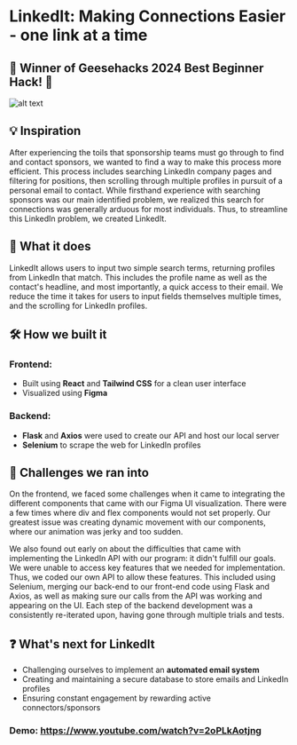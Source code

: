 # LinkedIt:  Making Connections Easier - one link at a time 

## 🎉 Winner of Geesehacks 2024 Best Beginner Hack! 🎉

![alt text](https://github.com/kevinli5371/LinkedIt/blob/main/src/assets/homepage.png)

## 💡 Inspiration
After experiencing the toils that sponsorship teams must go through to find and contact sponsors, we wanted to find a way to make this process more efficient. This process includes searching LinkedIn company pages and filtering for positions, then scrolling through multiple profiles in pursuit of a personal email to contact. While firsthand experience with searching sponsors was our main identified problem, we realized this search for connections was generally arduous for most individuals. Thus, to streamline this LinkedIn problem, we created LinkedIt.

## 🚀 What it does
LinkedIt allows users to input two simple search terms, returning profiles from LinkedIn that match. This includes the profile name as well as the contact's headline, and most importantly, a quick access to their email. We reduce the time it takes for users to input fields themselves multiple times, and the scrolling for LinkedIn profiles.

## 🛠 How we built it

### Frontend:
- Built using **React** and **Tailwind CSS** for a clean user interface
- Visualized using **Figma**

### Backend:
- **Flask** and **Axios** were used to create our API and host our local server
- **Selenium** to scrape the web for LinkedIn profiles

## 💢 Challenges we ran into
On the frontend, we faced some challenges when it came to integrating the different components that came with our Figma UI visualization. There were a few times where div and flex components would not set properly. Our greatest issue was creating dynamic movement with our components, where our animation was jerky and too sudden.

We also found out early on about the difficulties that came with implementing the LinkedIn API with our program: it didn't fulfill our goals. We were unable to access key features that we needed for implementation. Thus, we coded our own API to allow these features. This included using Selenium, merging our back-end to our front-end code using Flask and Axios, as well as making sure our calls from the API was working and appearing on the UI. Each step of the backend development was a consistently re-iterated upon, having gone through multiple trials and tests.

## ❓ What's next for LinkedIt
- Challenging ourselves to implement an **automated email system**
- Creating and maintaining a secure database to store emails and LinkedIn profiles
- Ensuring constant engagement by rewarding active connectors/sponsors

### Demo: https://www.youtube.com/watch?v=2oPLkAotjng
